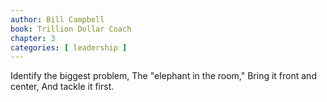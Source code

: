 ```yaml
---
author: Bill Campbell
book: Trillion Dollar Coach
chapter: 3
categories: [ leadership ]
---
```

Identify the biggest problem, 
The "elephant in the room,"
Bring it front and center,
And tackle it first.
